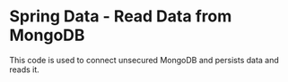 Spring Data - Read Data from MongoDB
=================
This code is used to connect unsecured MongoDB and persists data and reads it.